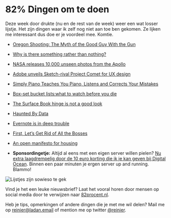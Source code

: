 # 82% Dingen om te doen

Deze week door drukte (nu en de rest van de week) weer een wat losser lijstje. Het zijn dingen waar ik zelf nog niet aan toe ben gekomen. Ze lijken me interessant dus doe er je voordeel mee. Komtie.

- [Oregon Shooting: The Myth of the Good Guy With the Gun](http://www.politico.com/magazine/story/2015/10/oregon-shooting-gun-laws-213222?o=0)

- [Why is there something rather than nothing?](http://kottke.org/15/10/why-is-there-something-rather-than-nothing)

- [NASA releases 10,000 unseen photos from the Apollo](http://imgur.com/gallery/hGju8)

- [Adobe unveils Sketch-rival Project Comet for UX design](http://www.digitalartsonline.co.uk/news/creative-software/adobe-unveils-sketch-rival-project-comet/)

- [Simply Piano Teaches You Piano, Listens and Corrects Your Mistakes](http://lifehacker.com/simply-piano-teaches-you-piano-listens-and-corrects-yo-1733875348)

- [Box-set bucket lists:what to watch before you die](http://www.theguardian.com/culture/shortcuts/2015/oct/05/boxset-bucket-lists-watch-before-you-die-clive-james?CMP=twt_gu)

- [The Surface Book hinge is not a good look](http://betanews.com/2015/10/06/the-surface-book-hinge-is-not-a-good-look/)

- [Haunted By Data](http://idlewords.com/talks/haunted_by_data.htm)

- [Evernote is in deep trouble](http://uk.businessinsider.com/evernote-is-in-deep-trouble-2015-10?r=US&IR=T)

- [First, Let’s Get Rid of All the Bosses](http://www.newrepublic.com/article/122965/can-billion-dollar-corporation-zappos-be-self-organized)

- [An open manifesto for housing](https://medium.com/@AlastairParvin/an-open-manifesto-for-housing-a56cf4eed2a1)

- **Sponsordingetje:** Altijd al eens met een eigen server willen pielen? [Nu extra laagdrempelig door de 10 euro korting die ik je kan geven bij Digital Ocean](https://www.digitalocean.com/?refcode=36d239e74811). Binnen een paar minuten je ergen server up and running. Blammo!

![Lijstjes zijn sowieso te gek](https://media.giphy.com/media/T8MFtlheZQWwE/giphy.gif)

Vind je het een leuke nieuwsbrief? Laat het vooral horen door mensen op social media door te verwijzen naar [82procent.nl](http://82procent.nl). 

Heb je tips, opmerkingen of andere dingen die je met me wil delen? Mail me op reinier@ladan.email of mention me op twitter [@reinier](https://twitter.com/reinier).  

